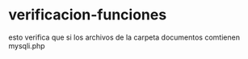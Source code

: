 # verificacion-funciones
esto verifica que si los archivos de la carpeta documentos comtienen mysqli.php 

